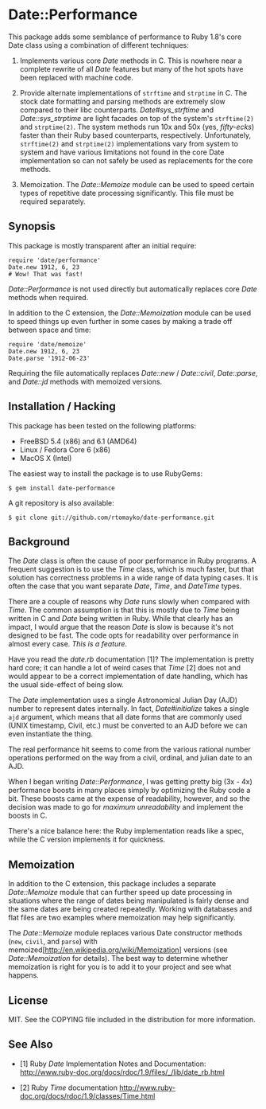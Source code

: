 Date::Performance
=================

This package adds some semblance of performance to Ruby 1.8's core Date class 
using a combination of different techniques:

1. Implements various core *Date* methods in C. This is nowhere near a
   complete rewrite of all *Date* features but many of the hot spots have
   been replaced with machine code.
 
2. Provide alternate implementations of `strftime` and `strptime` in C.  The stock
   date formatting and parsing methods are extremely slow compared to their
   libc counterparts. *Date#sys_strftime* and *Date::sys_strptime* are light
   facades on top of the system's `strftime(2)` and `strptime(2)`. The system 
   methods run 10x and 50x (yes, _fifty-ecks_) faster than their Ruby based counterparts, 
   respectively.  Unfortunately, `strftime(2)` and `strptime(2)` implementations vary from
   system to system and have various limitations not found in the core Date
   implementation so can not safely be used as replacements for the core methods.

3. Memoization. The *Date::Memoize* module can be used to speed certain
   types of repetitive date processing significantly. This file must be 
   required separately.

Synopsis
--------

This package is mostly transparent after an initial require:

    require 'date/performance'
    Date.new 1912, 6, 23
    # Wow! That was fast!

*Date::Performance* is not used directly but automatically replaces core *Date*
methods when required.

In addition to the C extension, the *Date::Memoization* module can be used to
speed things up even further in some cases by making a trade off between space 
and time:

    require 'date/memoize'
    Date.new 1912, 6, 23
    Date.parse '1912-06-23'

Requiring the file automatically replaces *Date::new* / *Date::civil*, *Date::parse*, 
and *Date::jd* methods with memoized versions.

Installation / Hacking
----------------------

This package has been tested on the following platforms:

  * FreeBSD 5.4 (x86) and 6.1 (AMD64)
  * Linux / Fedora Core 6 (x86)
  * MacOS X (Intel)

The easiest way to install the package is to use RubyGems:

    $ gem install date-performance

A git repository is also available:

    $ git clone git://github.com/rtomayko/date-performance.git

Background
----------

The *Date* class is often the cause of poor performance in Ruby programs. A frequent
suggestion is to use the *Time* class, which is much faster, but that solution has 
correctness problems in a wide range of data typing cases. It is often the case that 
you want separate *Date*, *Time*, and *DateTime* types.

There are a couple of reasons why *Date* runs slowly when compared with
*Time*. The common assumption is that this is mostly due to *Time* being
written in C and *Date* being written in Ruby. While that clearly has an
impact, I would argue that the reason *Date* is slow is because it's not
designed to be fast. The code opts for readability over performance in almost
every case. _This is a feature_.

Have you read the *date.rb* documentation [1]? The implementation is pretty
hard core; it can handle a lot of weird cases that *Time* [2] does not and
would appear to be a correct implementation of date handling, which has the
usual side-effect of being slow.

The *Date* implementation uses a single Astronomical Julian Day (AJD) number
to represent dates internally. In fact, *Date#initialize* takes a
single `ajd` argument, which means that all date forms that are commonly used 
(UNIX timestamp, Civil, etc.) must be converted to an AJD before we can even
instantiate the thing. 

The real performance hit seems to come from the various rational number
operations performed on the way from a civil, ordinal, and julian date to 
an AJD.

When I began writing *Date::Performance*, I was getting pretty big (3x - 4x)
performance boosts in many places simply by optimizing the Ruby code a bit.
These boosts came at the expense of readability, however, and so the decision
was made to go for _maximum unreadability_ and implement the boosts in C.

There's a nice balance here: the Ruby implementation reads like a spec,
while the C version implements it for quickness.

Memoization
-----------

In addition to the C extension, this package includes a separate *Date::Memoize*
module that can further speed up date processing in situations where the range
of dates being manipulated is fairly dense and the same dates are being
created repeatedly. Working with databases and flat files are two examples
where memoization may help significantly.

The *Date::Memoize* module replaces various Date constructor methods (`new`,
`civil`, and `parse`) with memoized[http://en.wikipedia.org/wiki/Memoization] 
versions (see *Date::Memoization* for details). The best way to determine 
whether memoization is right for you is to add it to your project and see 
what happens.

License
-------

MIT. See the COPYING file included in the distribution for more 
information.

See Also
--------

 * [1] Ruby *Date* Implementation Notes and Documentation:
   http://www.ruby-doc.org/docs/rdoc/1.9/files/_/lib/date_rb.html

 * [2] Ruby *Time* documentation 
   http://www.ruby-doc.org/docs/rdoc/1.9/classes/Time.html
